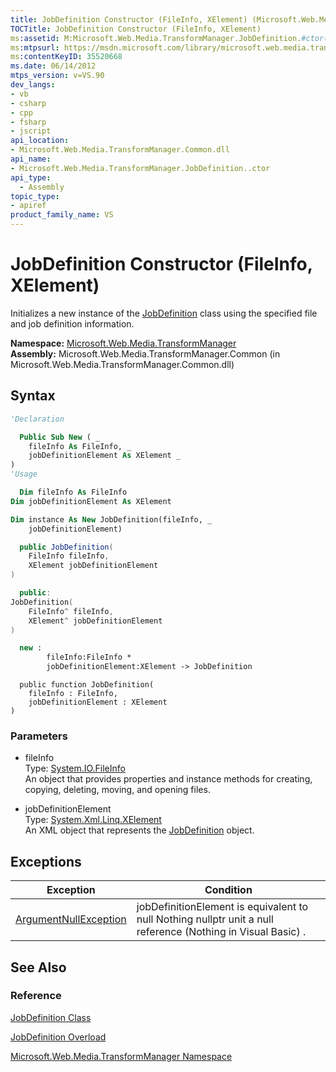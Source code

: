 ```yaml
---
title: JobDefinition Constructor (FileInfo, XElement) (Microsoft.Web.Media.TransformManager)
TOCTitle: JobDefinition Constructor (FileInfo, XElement)
ms:assetid: M:Microsoft.Web.Media.TransformManager.JobDefinition.#ctor(System.IO.FileInfo,System.Xml.Linq.XElement)
ms:mtpsurl: https://msdn.microsoft.com/library/microsoft.web.media.transformmanager.jobdefinition.jobdefinition(v=VS.90)
ms:contentKeyID: 35520668
ms.date: 06/14/2012
mtps_version: v=VS.90
dev_langs:
- vb
- csharp
- cpp
- fsharp
- jscript
api_location:
- Microsoft.Web.Media.TransformManager.Common.dll
api_name:
- Microsoft.Web.Media.TransformManager.JobDefinition..ctor
api_type:
  - Assembly
topic_type:
- apiref
product_family_name: VS
---
```


# JobDefinition Constructor (FileInfo, XElement)

Initializes a new instance of the [JobDefinition](jobdefinition-class-microsoft-web-media-transformmanager.md) class using the specified file and job definition information.

**Namespace:**  [Microsoft.Web.Media.TransformManager](microsoft-web-media-transformmanager-namespace.md)  
**Assembly:**  Microsoft.Web.Media.TransformManager.Common (in Microsoft.Web.Media.TransformManager.Common.dll)

## Syntax

```vb
'Declaration

  Public Sub New ( _
    fileInfo As FileInfo, _
    jobDefinitionElement As XElement _
)
'Usage

  Dim fileInfo As FileInfo
Dim jobDefinitionElement As XElement

Dim instance As New JobDefinition(fileInfo, _
    jobDefinitionElement)
```

```csharp
  public JobDefinition(
    FileInfo fileInfo,
    XElement jobDefinitionElement
)
```

```cpp
  public:
JobDefinition(
    FileInfo^ fileInfo,
    XElement^ jobDefinitionElement
)
```

``` fsharp
  new :
        fileInfo:FileInfo *
        jobDefinitionElement:XElement -> JobDefinition
```

```jscript
  public function JobDefinition(
    fileInfo : FileInfo,
    jobDefinitionElement : XElement
)
```

### Parameters

  - fileInfo  
    Type: [System.IO.FileInfo](https://msdn.microsoft.com/library/akth6b1k)  
    An object that provides properties and instance methods for creating, copying, deleting, moving, and opening files.  

<!-- end list -->

  - jobDefinitionElement  
    Type: [System.Xml.Linq.XElement](https://msdn.microsoft.com/library/bb340098)  
    An XML object that represents the [JobDefinition](jobdefinition-class-microsoft-web-media-transformmanager.md) object.  

## Exceptions

|Exception|Condition|
|--- |--- |
|[ArgumentNullException](https://msdn.microsoft.com/library/27426hcy)|jobDefinitionElement is equivalent to null Nothing nullptr unit a null reference (Nothing in Visual Basic) .|

## See Also

### Reference

[JobDefinition Class](jobdefinition-class-microsoft-web-media-transformmanager.md)

[JobDefinition Overload](jobdefinition-constructor-microsoft-web-media-transformmanager.md)

[Microsoft.Web.Media.TransformManager Namespace](microsoft-web-media-transformmanager-namespace.md)
